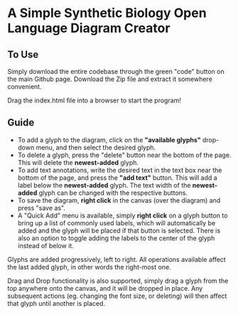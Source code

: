 # A Simple Synthetic Biology Open Language Diagram Creator

## To Use
Simply download the entire codebase through the green "code" button on the main Github page. Download the Zip file and extract it somewhere convenient.

Drag the index.html file into a browser to start the program!

## Guide

* To add a glyph to the diagram, click on the **"available glyphs"** drop-down menu, and then select the desired glyph.
* To delete a glyph, press the "delete" button near the bottom of the page. This will delete the **newest-added** glyph.
* To add text annotations, write the desired text in the text box near the bottom of the page, and press the **"add text"** button. This will add a label below the **newest-added** glyph. The text width of the **newest-added** glyph can be changed with the respective buttons. 
* To save the diagram, **right click** in the canvas (over the diagram) and press "save as".
* A "Quick Add" menu is available, simply **right click** on a glyph button to bring up a list of commonly used labels, which will automatically be added and the glyph will be placed if that button is selected. There is also an option to toggle adding the labels to the center of the glyph instead of below it.

Glyphs are added progressively, left to right. All operations available affect the last added glyph, in other words the right-most one.

Drag and Drop functionality is also supported, simply drag a glyph from the top anywhere onto the canvas, and it will be dropped in place. Any subsequent actions (eg. changing the font size, or deleting) will then affect that glyph until another is placed.

